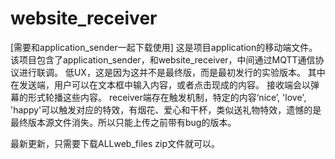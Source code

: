 # website_receiver
[需要和application_sender一起下载使用]
这是项目application的移动端文件。 
该项目包含了application_sender，和website_receiver，中间通过MQTT通信协议进行联调。 
低UX，这是因为这并不是最终版，而是最初发行的实验版本。
其中在发送端，用户可以在文本框中输入内容，或者点击现成的内容。 接收端会以弹幕的形式轮播这些内容。 
receiver端存在触发机制，特定的内容‘nice’, 'love', 'happy'可以触发对应的特效，有烟花、爱心和干杯，类似送礼物特效，遗憾的是最终版本源文件消失。所以只能上传之前带有bug的版本。

最新更新，只需要下载ALLweb_files zip文件就可以。
